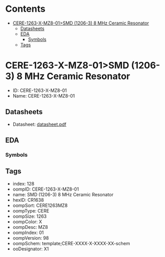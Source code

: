 



Contents
========

* [CERE-1263-X-MZ8-01>SMD (1206-3) 8 MHz Ceramic Resonator](#cere-1263-x-mz8-01smd-1206-3-8-mhz-ceramic-resonator)
	* [Datasheets](#datasheets)
	* [EDA](#eda)
		* [Symbols](#symbols)
	* [Tags](#tags)

# CERE-1263-X-MZ8-01>SMD (1206-3) 8 MHz Ceramic Resonator

- ID: CERE-1263-X-MZ8-01
- Name: CERE-1263-X-MZ8-01

## Datasheets

- Datasheet: [datasheet.pdf](datasheet.pdf)

## EDA

### Symbols

## Tags

- index: 128
- oompID: CERE-1263-X-MZ8-01
- name: SMD (1206-3) 8 MHz Ceramic Resonator
- hexID: CR1638
- oompSort: CERE1263MZ8
- oompType: CERE
- oompSize: 1263
- oompColor: X
- oompDesc: MZ8
- oompIndex: 01
- oompVersion: 98
- oompSchem: template;CERE-XXXX-X-XXXX-XX-schem
- ooDesignator: X1

